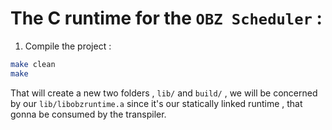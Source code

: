 # The C runtime for the `OBZ Scheduler` :

1. Compile the project : 

``` sh
make clean 
make 
```

That will create a new two folders , `lib/` and `build/` , we will be concerned by our `lib/libobzruntime.a` since it's our statically linked runtime , that gonna be consumed by the transpiler. 
